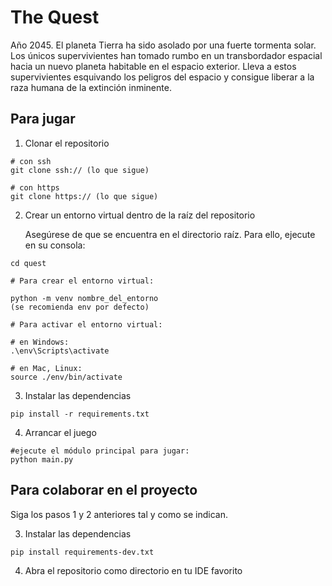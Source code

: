 # The Quest

Año 2045. El planeta Tierra ha sido asolado por una fuerte tormenta solar.
Los únicos supervivientes han tomado rumbo en un transbordador espacial hacia 
un nuevo planeta habitable en el espacio exterior. Lleva a estos supervivientes 
esquivando los peligros del espacio y consigue liberar a la raza humana
de la extinción inminente.

## Para jugar

1. Clonar el repositorio

````
# con ssh
git clone ssh:// (lo que sigue)

# con https
git clone https:// (lo que sigue)

````

2. Crear un entorno virtual dentro de la raíz del repositorio

    Asegúrese de que se encuentra en el directorio raíz. Para ello,
    ejecute en su consola:

`````
cd quest

# Para crear el entorno virtual:

python -m venv nombre_del_entorno
(se recomienda env por defecto)

# Para activar el entorno virtual:

# en Windows:
.\env\Scripts\activate

# en Mac, Linux:
source ./env/bin/activate

`````

3. Instalar las dependencias

````
pip install -r requirements.txt
````


4. Arrancar el juego

````
#ejecute el módulo principal para jugar:
python main.py
````

## Para colaborar en el proyecto

Siga los pasos 1 y 2 anteriores tal y como se indican.

3. Instalar las dependencias

````
pip install requirements-dev.txt
````

4. Abra el repositorio como directorio en tu IDE favorito
